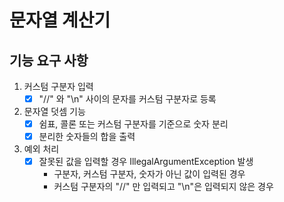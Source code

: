 # 문자열 계산기

## 기능 요구 사항

1.  커스텀 구분자 입력
    - [x] "//" 와 "\n" 사이의 문자를 커스텀 구분자로 등록
2.  문자열 덧셈 기능
    - [x] 쉼표, 콜론 또는 커스텀 구분자를 기준으로 숫자 분리
    - [x] 분리한 숫자들의 합을 출력
3. 예외 처리
    - [x] 잘못된 값을 입력할 경우 IllegalArgumentException 발생
      - 구분자, 커스텀 구분자, 숫자가 아닌 값이 입력된 경우
      - 커스텀 구분자의 "//" 만 입력되고 "\n"은 입력되지 않은 경우
      